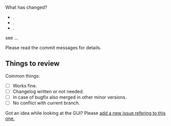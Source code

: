 What has changed?

- .
- .
- .


see ...

Please read the commit messages for details.

## Things to review

Common things:

- [ ] Works fine.
- [ ] Changelog written or not needed.
- [ ] In case of bugfix also merged in other minor versions.
- [ ] No conflict with current branch.

Got an idea while looking at the GUI?
Please [add a new issue refering to this one.](https://github.com/awsmug/shipcloud-for-woocommerce/issues/new?title=Idea&body=While%20looking%20at%20issue%20)



